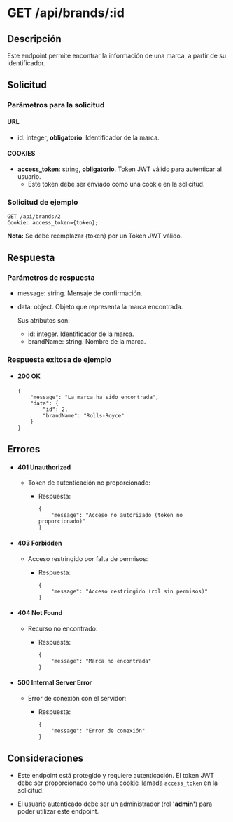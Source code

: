 # GET /api/brands/:id

## Descripción

Este endpoint permite encontrar la información de una marca, a partir de su identificador.

## Solicitud

### Parámetros para la solicitud

#### URL

- id: integer, **obligatorio**. Identificador de la marca.

#### COOKIES

- **access_token**: string, **obligatorio**. Token JWT válido para autenticar al usuario.
  - Este token debe ser enviado como una cookie en la solicitud.

### Solicitud de ejemplo

```
GET /api/brands/2
Cookie: access_token={token};
```

**Nota:** Se debe reemplazar {token} por un Token JWT válido.

## Respuesta

### Parámetros de respuesta

- message: string. Mensaje de confirmación.
- data: object. Objeto que representa la marca encontrada.

  Sus atributos son:

  - id: integer. Identificador de la marca.
  - brandName: string. Nombre de la marca.

### Respuesta exitosa de ejemplo

- #### 200 OK

  ```
  {
      "message": "La marca ha sido encontrada",
      "data": {
          "id": 2,
          "brandName": "Rolls-Royce"
      }
  }
  ```

## Errores

- #### 401 Unauthorized

  - Token de autenticación no proporcionado:

    - Respuesta:

      ```
      {
          "message": "Acceso no autorizado (token no proporcionado)"
      }
      ```

- #### 403 Forbidden

  - Acceso restringido por falta de permisos:

    - Respuesta:

      ```
      {
          "message": "Acceso restringido (rol sin permisos)"
      }
      ```

- #### 404 Not Found

  - Recurso no encontrado:

    - Respuesta:

      ```
      {
          "message": "Marca no encontrada"
      }
      ```

- #### 500 Internal Server Error

  - Error de conexión con el servidor:

    - Respuesta:

      ```
      {
          "message": "Error de conexión"
      }
      ```

## Consideraciones

- Este endpoint está protegido y requiere autenticación. El token JWT debe ser proporcionado como una cookie llamada `access_token` en la solicitud.

- El usuario autenticado debe ser un administrador (rol **'admin'**) para poder utilizar este endpoint.
